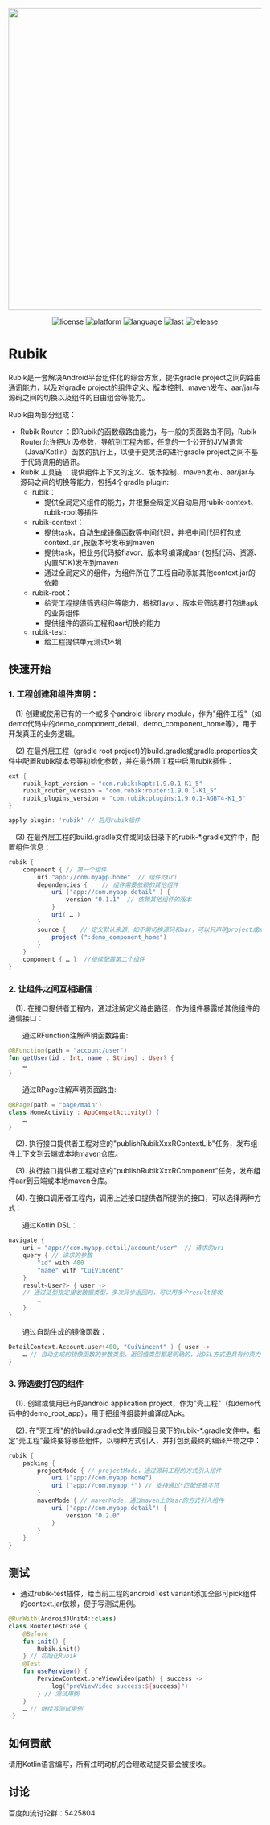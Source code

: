 
<div align="center">
  <p> <img width="600" src="https://user-images.githubusercontent.com/7745189/174275733-ff1ec56e-82ea-4c3b-86de-b2b07d258842.jpeg"> </p>
    
![license](https://img.shields.io/github/license/baidu/rubik.svg)
![platform](https://img.shields.io/badge/platform-Android-red)
![language](https://img.shields.io/github/languages/top/baidu/rubik)
![last](https://img.shields.io/github/last-commit/baidu/rubik.svg)
![release](https://img.shields.io/github/v/release/baidu/rubik?display_name=release)

</div>

# Rubik
Rubik是一套解决Android平台组件化的综合方案，提供gradle project之间的路由通讯能力，以及对gradle project的组件定义、版本控制、maven发布、aar/jar与源码之间的切换以及组件的自由组合等能力。

Rubik由两部分组成：
* Rubik Router ：即Rubik的函数级路由能力，与一般的页面路由不同，Rubik Router允许把Uri及参数，导航到工程内部，任意的一个公开的JVM语言（Java/Kotlin）函数的执行上，以便于更灵活的进行gradle project之间不基于代码调用的通讯。
* Rubik 工具链 ：提供组件上下文的定义、版本控制、maven发布、aar/jar与源码之间的切换等能力，包括4个gradle plugin:
    + rubik：
        - 提供全局定义组件的能力，并根据全局定义自动启用rubik-context、rubik-root等插件
    + rubik-context：
        - 提供task，自动生成镜像函数等中间代码，并把中间代码打包成context.jar ,按版本号发布到maven
        - 提供task，把业务代码按flavor、版本号编译成aar (包括代码、资源、内置SDK)发布到maven
        - 通过全局定义的组件，为组件所在子工程自动添加其他context.jar的依赖
    + rubik-root：
        - 给壳工程提供筛选组件等能力，根据flavor、版本号筛选要打包进apk的业务组件
        - 提供组件的源码工程和aar切换的能力
    + rubik-test:
        - 给工程提供单元测试环境
        
## 快速开始
### 1. 工程创建和组件声明：
&ensp;&ensp;(1) 创建或使用已有的一个或多个android library module，作为"组件工程"（如demo代码中的demo_component_detail、demo_component_home等），用于开发真正的业务逻辑。

&ensp;&ensp;(2) 在最外层工程（gradle root project)的build.gradle或gradle.properties文件中配置Rubik版本号等初始化参数，并在最外层工程中启用rubik插件：
```groovy
ext {
    rubik_kapt_version = "com.rubik:kapt:1.9.0.1-K1_5"   
    rubik_router_version = "com.rubik:router:1.9.0.1-K1_5"   
    rubik_plugins_version = "com.rubik:plugins:1.9.0.1-AGBT4-K1_5"  
} 

apply plugin: 'rubik' // 启用rubik插件
```

&ensp;&ensp;(3) 在最外层工程的build.gradle文件或同级目录下的rubik-*.gradle文件中，配置组件信息：
```groovy
rubik {
    component { // 第一个组件
        uri "app://com.myapp.home"  // 组件的Uri
        dependencies {    // 组件需要依赖的其他组件
            uri ("app://com.myapp.detail" ) { 
                version "0.1.1"  // 依赖其他组件的版本
            }
            uri( … ) 
        }
        source {    // 定义默认来源，如不需切换源码和aar，可以只声明project或maven
            project (":demo_component_home") 
        }
    }
    component { … }  //继续配置第二个组件
} 
```

### 2. 让组件之间互相通信：
&ensp;&ensp;(1). 在接口提供者工程内，通过注解定义路由路径，作为组件暴露给其他组件的通信接口：

&ensp;&ensp;&ensp;&ensp;通过RFunction注解声明函数路由:
```kotlin
@RFunction(path = "account/user") 
fun getUser(id : Int, name : String) : User? { 
    …
}
```

&ensp;&ensp;&ensp;&ensp;通过RPage注解声明页面路由:
```kotlin
@RPage(path = "page/main") 
class HomeActivity : AppCompatActivity() {
    … 
}
```
&ensp;&ensp;(2). 执行接口提供者工程对应的"publishRubikXxxRContextLib"任务，发布组件上下文到云端或本地maven仓库。

&ensp;&ensp;(3). 执行接口提供者工程对应的"publishRubikXxxRComponent"任务，发布组件aar到云端或本地maven仓库。
    
&ensp;&ensp;(4). 在接口调用者工程内，调用上述接口提供者所提供的接口，可以选择两种方式：
   
&ensp;&ensp;&ensp;&ensp;通过Kotlin DSL：
```kotlin
navigate {
    uri = "app://com.myapp.detail/account/user"  // 请求的uri
    query { // 请求的参数
        "id" with 400
        "name" with "CuiVincent" 
    }
    result<User?> { user -> 
    // 通过泛型指定接收数据类型，多次异步返回时，可以用多个result接收
        …
    }
} 
```
   
&ensp;&ensp;&ensp;&ensp;通过自动生成的镜像函数：
```kotlin
DetailContext.Account.user(400, "CuiVincent" ) { user ->
    … // 自动生成的镜像函数的参数类型、返回值类型都是明确的，比DSL方式更具有约束力
}
```

### 3. 筛选要打包的组件
&ensp;&ensp;(1). 创建或使用已有的android application project，作为"壳工程"（如demo代码中的demo_root_app），用于把组件组装并编译成Apk。

&ensp;&ensp;(2). 在"壳工程"的的build.gradle文件或同级目录下的rubik-*.gradle文件中，指定"壳工程"最终要将哪些组件，以哪种方式引入，并打包到最终的编译产物之中：
```groovy
rubik {	
    packing {
        projectMode { // projectMode，通过源码工程的方式引入组件
            uri ("app://com.myapp.home")
            uri ("app://com.myapp.*") // 支持通过*匹配任意字符
        }
        mavenMode { // mavenMode，通过maven上的aar的方式引入组件
            uri ("app://com.myapp.detail") {
                version "0.2.0" 
            }
        }
    }
} 
```
## 测试
* 通过rubik-test插件，给当前工程的androidTest variant添加全部可pick组件的context.jar依赖，便于写测试用例。
```kotlin
@RunWith(AndroidJUnit4::class)
class RouterTestCase {
    @Before
    fun init() {
        Rubik.init()
    } // 初始化Rubik
    @Test
    fun usePerview() {
        PerviewContext.preViewVideo(path) { success ->
            log("preViewVideo success:${success}")
        } // 测试用例
    }
    … // 继续写测试用例
 }

```

## 如何贡献
请用Kotlin语言编写，所有注明动机的合理改动提交都会被接收。


## 讨论
百度如流讨论群：5425804
